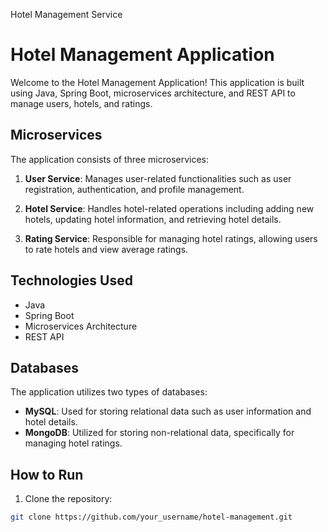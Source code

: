 
Hotel Management Service

# Hotel Management Application

Welcome to the Hotel Management Application! This application is built using Java, Spring Boot, microservices architecture, and REST API to manage users, hotels, and ratings.

## Microservices

The application consists of three microservices:

1. **User Service**: Manages user-related functionalities such as user registration, authentication, and profile management.

2. **Hotel Service**: Handles hotel-related operations including adding new hotels, updating hotel information, and retrieving hotel details.

3. **Rating Service**: Responsible for managing hotel ratings, allowing users to rate hotels and view average ratings.

## Technologies Used

- Java
- Spring Boot
- Microservices Architecture
- REST API

## Databases

The application utilizes two types of databases:

- **MySQL**: Used for storing relational data such as user information and hotel details.
- **MongoDB**: Utilized for storing non-relational data, specifically for managing hotel ratings.

## How to Run

1. Clone the repository:

```bash
git clone https://github.com/your_username/hotel-management.git



